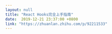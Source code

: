 ```yaml
---
layout: null
title: "React Hooks完全上手指南"
date:  2019-12-21 23:37:00 +0800
link: "https://zhuanlan.zhihu.com/p/92211533"
---
```

